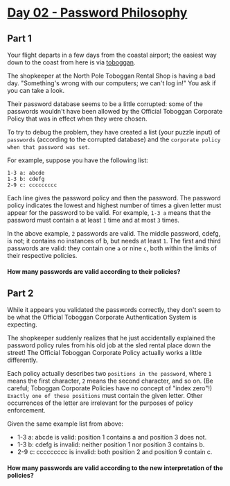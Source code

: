 # [Day 02 - Password Philosophy](https://adventofcode.com/2020/day/2)

## Part 1

Your flight departs in a few days from the coastal airport; the easiest way down to the coast from here is via [toboggan](https://en.wikipedia.org/wiki/Toboggan).

The shopkeeper at the North Pole Toboggan Rental Shop is having a bad day. "Something's wrong with our computers; we can't log in!" You ask if you can take a look.

Their password database seems to be a little corrupted: some of the passwords wouldn't have been allowed by the Official Toboggan Corporate Policy that was in effect when they were chosen.

To try to debug the problem, they have created a list (your puzzle input) of `passwords` (according to the corrupted database) and the `corporate policy when that password was set`.

For example, suppose you have the following list:

```
1-3 a: abcde
1-3 b: cdefg
2-9 c: ccccccccc
```

Each line gives the password policy and then the password. The password policy indicates the lowest and highest number of times a given letter must appear for the password to be valid. For example, `1-3 a` means that the password must contain a at least `1` time and at most `3` times.

In the above example, `2` passwords are valid. The middle password, cdefg, is not; it contains no instances of b, but needs at least `1`. The first and third passwords are valid: they contain one `a` or nine `c`, both within the limits of their respective policies.

#### How many passwords are valid according to their policies?

## Part 2

While it appears you validated the passwords correctly, they don't seem to be what the Official Toboggan Corporate Authentication System is expecting.

The shopkeeper suddenly realizes that he just accidentally explained the password policy rules from his old job at the sled rental place down the street! The Official Toboggan Corporate Policy actually works a little differently.

Each policy actually describes two `positions in the password`, where `1` means the first character, `2` means the second character, and so on. (Be careful; Toboggan Corporate Policies have no concept of "index zero"!) `Exactly one of these positions` must contain the given letter. Other occurrences of the letter are irrelevant for the purposes of policy enforcement.

Given the same example list from above:

* 1-3 a: abcde is valid: position 1 contains a and position 3 does not.
* 1-3 b: cdefg is invalid: neither position 1 nor position 3 contains b.
* 2-9 c: ccccccccc is invalid: both position 2 and position 9 contain c.

#### How many passwords are valid according to the new interpretation of the policies?